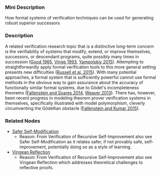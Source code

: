 ### Mini Description

How formal systems of verification techniques can be used for generating robust superior successors

### Description

A related verification research topic that is a distinctive long-term concern is the verifiability of systems that modify, extend, or improve themselves, successors, or descendant programs, quite possibly many times in succession ([Good 1965](http://www.sciencedirect.com/science/article/pii/S0065245808604180), [Vinge 1993](http://www-rohan.sdsu.edu/faculty/vinge/misc/singularity.html), [Yampolskiy 2015](http://arxiv.org/abs/1502.06512)). Attempting to straightforwardly apply formal verification tools to this more general setting presents new difficulties ([Russell et al. 2015](http://futureoflife.org/data/documents/research_priorities.pdf)). With many potential approaches, a formal system that is sufficiently powerful cannot use formal methods in the obvious way to gain assurance about the accuracy of functionally similar formal systems, due to Gödel's incompleteness theorems ([Fallenstein and Soares 2014](https://intelligence.org/files/ProblemsSelfReference.pdf), [Weaver 2013](http://arxiv.org/pdf/1312.3626.pdf)). There has, however, been recent progress in modeling theorem prover verification systems in themselves, specifically illustrated with model polymorphism, cleverly circumventing the Gödellian obstacle ([Fallenstein and Kumar 2015](https://www.cl.cam.ac.uk/~rk436/itp2015a.pdf)).

### Related Nodes

- [Safer Self-Modification](/Value_Alignment/Foundations/Consistent_Decision_Making/Safer_Self-Modification/Safer_Self-Modification.md)
	- Reason: From Verification of Recursive Self-Improvement also see Safer Self-Modification as it relates safer, if not provably safe, self-improvement, potentially doing so as a style of learning.
- [Vingean Reflection](/Value_Alignment/Foundations/Consistent_Decision_Making/Safer_Self-Modification/Vingean_Reflection/Vingean_Reflection.md)
	- Reason: From Verification of Recursive Self-Improvement also see Vingean Reflection which addresses theoretical challenges to reflective proofs.
